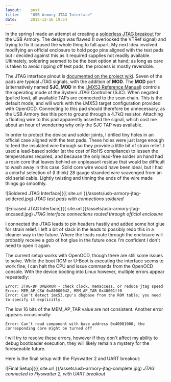 ```yaml
---
layout:    post
title:     "USB Armory JTAG Interface"
date:      2015-12-16 19:54
---
```


In the spring I made an attempt at creating a [solderless JTAG breakout][fail] for the USB Armory. The design was flawed (I
overlooked the VTRef signal) and trying to fix it caused the whole thing to fall apart. My next idea involved modifying an
official enclosure to hold pogo pins aligned with the test pads but I decided against this as it required supplies not
readily available. Ultimately, soldering seemed to be the best option at hand; as long as care is taken to avoid ripping off
test pads, the process is mostly reversible.

[fail]: https://twitter.com/0x56/status/582445071762477056

The JTAG interface pinout is [documented on the project wiki][usbarmory-wiki-jtag]. Seven of the pads are typical JTAG
signals, with the addition of **MOD**. The **MOD** port (alternatively named **SJC_MOD** in the
[i.MX53 Reference Manual][iMX53RM-pdf]) controls the operating mode of the System JTAG Controller (SJC). When negated
(pulled low), all available TAPs are connected to the scan chain. This is the default mode, and will work with the i.MX53
target configuration provided with OpenOCD. Connecting to this pad should therefore be unnecessary, as the USB Armory ties
this port to ground through a 4.7kΩ resistor. Attaching a floating wire to this pad apparently asserted the signal, which
cost me about an hour of wondering why only the SJC TAP was available.

[usbarmory-wiki-jtag]: https://github.com/inversepath/usbarmory/wiki/JTAG
[iMX53RM-pdf]: https://cache.freescale.com/files/32bit/doc/ref_manual/iMX53RM.pdf

In order to protect the device and solder joints, I drilled tiny holes in an official case aligned with the test pads. These
holes were just large enough to feed the insulated wire through so they provide a little bit of strain relief. I used a
lead-based solder (at the cost of RoHS compliance) to lessen the temperatures required, and because the only lead-free
solder on hand had a rosin core that leaves behind an unpleasant residue that would be difficult to wash away in this case.
Solid core wire would have been ideal, but I had a colorful selection of (I think) 28 gauge stranded wire scavenged from an
old serial cable. Lightly twisting and tinning the ends of the wire made things go smoothly.

![Soldered JTAG Interface]({{ site.url }}/assets/usb-armory-jtag-soldered.jpg)
_JTAG test pads with connections soldered_

![Encased JTAG Interface]({{ site.url }}/assets/usb-armory-jtag-encased.jpg)
_JTAG interface connections routed through official enclosure_

I connected the JTAG leads to pin headers hastily and added some hot glue for strain relief. I left a bit of slack in the
leads to possibly redo this in a cleaner way in the future. Where the leads route through the enclosure will probably
receive a gob of hot glue in the future once I'm confident I don't need to open it again.

The current setup works with OpenOCD, though there are still some issues to solve. While the boot ROM or U-Boot is executing
the interface seems to work fine; I can halt the CPU and issue commands from the OpenOCD console. With the device booting
into Linux however, multiple errors appear repeatedly:

~~~
Error: JTAG-DP OVERRUN - check clock, memaccess, or reduce jtag speed
Error: MEM_AP_CSW 0x80000042, MEM_AP_TAR 0x40001ff0
Error: Can't detect imx53.cpu's dbgbase from the ROM table; you need to specify it explicitly.
~~~

The low 16 bits of the MEM_AP_TAR value are not consistent. Another error appears occasionally:

~~~
Error: Can't read component with base address 0x40001000, the corresponding core might be turned off
~~~

I will try to resolve these errors, however if they don't affect my ability to debug bootloader execution, they will likely
remain a mystery for the foreseeable future.

Here is the final setup with the Flyswatter 2 and UART breakout:

![Final Setup]({{ site.url }}/assets/usb-armory-jtag-complete.jpg)
_JTAG connected to Flyswatter 2, with UART breakout_
